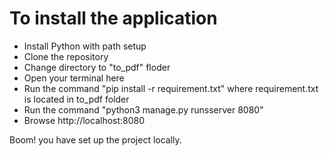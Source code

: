 # To install the application

- Install Python with path setup
- Clone the repository
- Change directory to "to_pdf" floder
- Open your terminal here
- Run the command "pip install -r requirement.txt" where requirement.txt is located in to_pdf folder
- Run the command "python3 manage.py runsserver 8080"
- Browse http://localhost:8080

Boom! you have set up the project locally.
